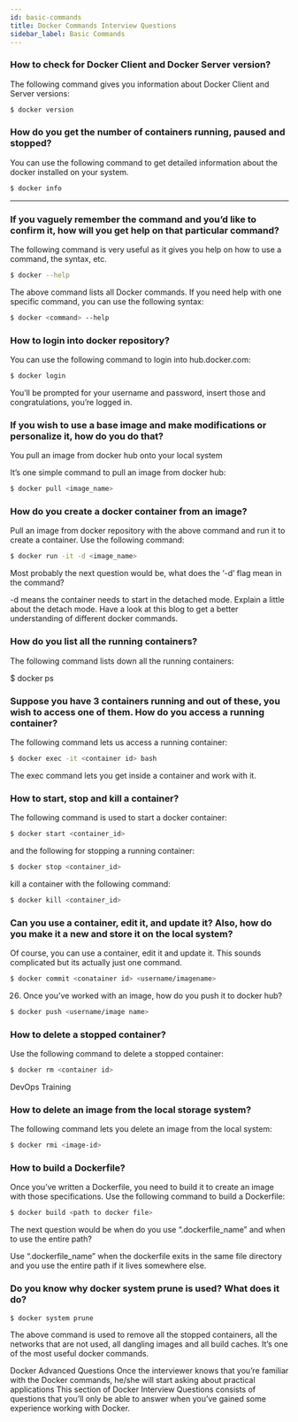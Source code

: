 ```yaml
---
id: basic-commands
title: Docker Commands Interview Questions
sidebar_label: Basic Commands
---
```


### How to check for Docker Client and Docker Server version?
The following command gives you information about Docker Client and Server versions:

```bash
$ docker version
```

### How do you get the number of containers running, paused and stopped?
You can use the following command to get detailed information about the docker installed on your system.

```bash
$ docker info
```
---
###  If you vaguely remember the command and you’d like to confirm it, how will you get help on that particular command?
The following command is very useful as it gives you help on how to use a command, the syntax, etc.

```bash
$ docker --help
```

The above command lists all Docker commands. If you need help with one specific command, you can use the following syntax:

```bash
$ docker <command> --help
```

### How to login into docker repository?
You can use the following command to login into hub.docker.com:

```bash
$ docker login
```

You’ll be prompted for your username and password, insert those and congratulations, you’re logged in.

### If you wish to use a base image and make modifications or personalize it, how do you do that?
You pull an image from docker hub onto your local system

It’s one simple command to pull an image from docker hub:

```bash
$ docker pull <image_name>
```

### How do you create a docker container from an image?
Pull an image from docker repository with the above command and run it to create a container. Use the following command:

```bash 
$ docker run -it -d <image_name>
```

Most probably the next question would be, what does the ‘-d’ flag mean in the command?

-d means the container needs to start in the detached mode. Explain a little about the detach mode. Have a look at this blog to get a better understanding of different docker commands.

### How do you list all the running containers?
The following command lists down all the running containers:

$ docker ps

### Suppose you have 3 containers running and out of these, you wish to access one of them. How do you access a running container?
The following command lets us access a running container:

```bash
$ docker exec -it <container id> bash
```

The exec command lets you get inside a container and work with it.

### How to start, stop and kill a container?

The following command is used to start a docker container:

```bash
$ docker start <container_id>
```

and the following for stopping a running container:

```bash
$ docker stop <container_id>
```

kill a container with the following command:

```bash
$ docker kill <container_id>
```

### Can you use a container, edit it, and update it? Also, how do you make it a new and store it on the local system?
Of course, you can use a container, edit it and update it. This sounds complicated but its actually just one command.


```bash
$ docker commit <conatainer id> <username/imagename>
```

26. Once you’ve worked with an image, how do you push it to docker hub?

```bash
$ docker push <username/image name>
```

### How to delete a stopped container?
Use the following command to delete a stopped container:

```bash
$ docker rm <container id>
```

DevOps Training
### How to delete an image from the local storage system?
The following command lets you delete an image from the local system:

```bash
$ docker rmi <image-id>
```

### How to build a Dockerfile? 
Once you’ve written a Dockerfile, you need to build it to create an image with those specifications. Use the following command to build a Dockerfile:

```bash
$ docker build <path to docker file>
```

The next question would be when do you use “.dockerfile_name” and when to use the entire path?

Use “.dockerfile_name” when the dockerfile exits in the same file directory and you use the entire path if it lives somewhere else.

### Do you know why docker system prune is used? What does it do?

```bash
$ docker system prune
```

The above command is used to remove all the stopped containers, all the networks that are not used, all dangling images and all build caches. It’s one of the most useful docker commands.

Docker Advanced Questions
Once the interviewer knows that you’re familiar with the Docker commands, he/she will start asking about practical applications This section of Docker Interview Questions consists of questions that you’ll only be able to answer when you’ve gained some experience working with Docker.
